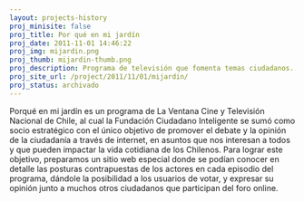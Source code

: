 ```yaml
---
layout: projects-history
proj_minisite: false
proj_title: Por qué en mi jardín
proj_date: 2011-11-01 14:46:22
proj_img: mijardin.png
proj_thumb: mijardin-thumb.png
proj_description: Programa de televisión que fomenta temas ciudadanos.
proj_site_url: /project/2011/11/01/mijardin/
proj_status: archivado
---
```


Porqué en mi jardín es un programa de La Ventana Cine y Televisión Nacional de Chile, al cual la Fundación Ciudadano Inteligente se sumó como socio estratégico con el único objetivo de promover el debate y la opinión de la ciudadanía a través de internet, en asuntos que nos interesan a todos y que pueden impactar la vida cotidiana de los Chilenos. Para lograr este objetivo, preparamos un sitio web especial donde se podían conocer en detalle las posturas contrapuestas de los actores en cada episodio del programa, dándole la posibilidad a los usuarios de votar, y expresar su opinión junto a muchos otros ciudadanos que participan del foro online.